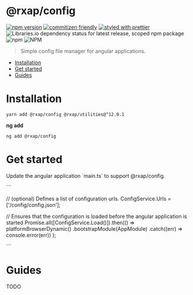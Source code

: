 @rxap/config
======

[![npm version](https://img.shields.io/npm/v/@rxap/config?style=flat-square)](https://www.npmjs.com/package/@rxap/config)
[![commitizen friendly](https://img.shields.io/badge/commitizen-friendly-brightgreen.svg?style=flat-square)](https://commitizen.github.io/cz-cli/)
[![styled with prettier](https://img.shields.io/badge/styled_with-prettier-ff69b4.svg?style=flat-square)](https://github.com/prettier/prettier)
![Libraries.io dependency status for latest release, scoped npm package](https://img.shields.io/librariesio/release/npm/@rxap/config)
![npm](https://img.shields.io/npm/dm/@rxap/config)
![NPM](https://img.shields.io/npm/l/@rxap/config)

> Simple config file manager for angular applications.

- [Installation](#installation)
- [Get started](#get-started)
- [Guides](#guides)

# Installation

```
yarn add @rxap/config @rxap/utilities@^12.0.1 
```

**ng add**
```
ng add @rxap/config
```

# Get started

Update the angular application &#x60;main.ts&#x60; to support @rxap/config.

&#x60;&#x60;&#x60;

// (optional) Defines a list of configuration urls.
ConfigService.Urls &#x3D; [&#x27;/config/config.json&#x27;];

// Ensures that the configuration is loaded before the angular application is  started
Promise.all([ConfigService.Load()]).then(() &#x3D;&gt;
  platformBrowserDynamic()
    .bootstrapModule(AppModule)
    .catch((err) &#x3D;&gt; console.error(err))
);

&#x60;&#x60;&#x60;


# Guides

TODO


